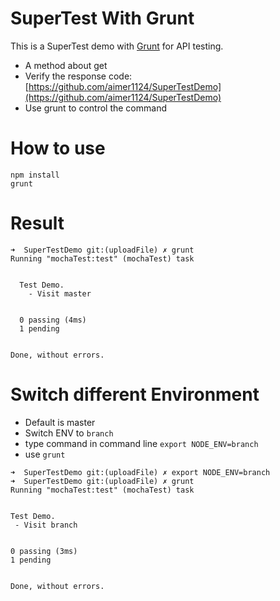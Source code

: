 # SuperTest With Grunt
This is a SuperTest demo with [Grunt](http://www.gruntjs.net/) for API testing.
* A method about get
* Verify the response code:[https://github.com/aimer1124/SuperTestDemo](https://github.com/aimer1124/SuperTestDemo)
* Use grunt to control the command

# How to use

```
npm install
grunt
```

# Result

```
➜  SuperTestDemo git:(uploadFile) ✗ grunt
Running "mochaTest:test" (mochaTest) task


  Test Demo.
    - Visit master


  0 passing (4ms)
  1 pending


Done, without errors.

```

# Switch different Environment

* Default is master
* Switch ENV to `branch`
 * type command in command line `export NODE_ENV=branch`
 * use `grunt`
 
```
➜  SuperTestDemo git:(uploadFile) ✗ export NODE_ENV=branch
➜  SuperTestDemo git:(uploadFile) ✗ grunt
Running "mochaTest:test" (mochaTest) task


Test Demo.
 - Visit branch


0 passing (3ms)
1 pending


Done, without errors.

```
